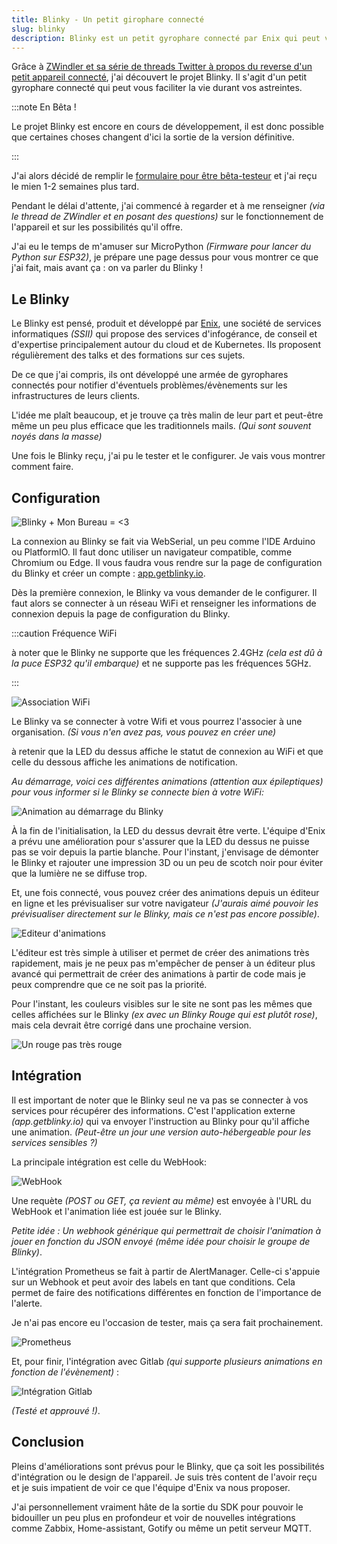 ```yaml
---
title: Blinky - Un petit girophare connecté
slug: blinky
description: Blinky est un petit gyrophare connecté par Enix qui peut vous faciliter la vie durant vos astreintes.
---
```


Grâce à [ZWindler et sa série de threads Twitter à propos du reverse d'un petit appareil connecté](https://blog.zwindler.fr/2023/06/16/reverse-blinky-enix-part1/), j'ai découvert le projet Blinky. Il s'agit d'un petit gyrophare connecté qui peut vous faciliter la vie durant vos astreintes.

:::note En Bêta !

Le projet Blinky est encore en cours de développement, il est donc possible que certaines choses changent d'ici la sortie de la version définitive.

:::

J'ai alors décidé de remplir le [formulaire pour être bêta-testeur](https://www.getblinky.io/) et j'ai reçu le mien 1-2 semaines plus tard.

Pendant le délai d'attente, j'ai commencé à regarder et à me renseigner *(via le thread de ZWindler et en posant des questions)* sur le fonctionnement de l'appareil et sur les possibilités qu'il offre.

J'ai eu le temps de m'amuser sur MicroPython *(Firmware pour lancer du Python sur ESP32)*, je prépare une page dessus pour vous montrer ce que j'ai fait, mais avant ça : on va parler du Blinky !

## Le Blinky

Le Blinky est pensé, produit et développé par [Enix](https://www.enix.io/fr), une société de services informatiques *(SSII)* qui propose des services d'infogérance, de conseil et d'expertise principalement autour du cloud et de Kubernetes. Ils proposent régulièrement des talks et des formations sur ces sujets.

De ce que j'ai compris, ils ont développé une armée de gyrophares connectés pour notifier d'éventuels problèmes/évènements sur les infrastructures de leurs clients.

L'idée me plaît beaucoup, et je trouve ça très malin de leur part et peut-être même un peu plus efficace que les traditionnels mails. *(Qui sont souvent noyés dans la masse)*

Une fois le Blinky reçu, j'ai pu le tester et le configurer. Je vais vous montrer comment faire.

## Configuration

![Blinky + Mon Bureau = <3](./Blinky-bureau.jpg)

La connexion au Blinky se fait via WebSerial, un peu comme l'IDE Arduino ou PlatformIO. Il faut donc utiliser un navigateur compatible, comme Chromium ou Edge. Il vous faudra vous rendre sur la page de configuration du Blinky et créer un compte : [app.getblinky.io](https://app.getblinky.io).

Dès la première connexion, le Blinky va vous demander de le configurer. Il faut alors se connecter à un réseau WiFi et renseigner les informations de connexion depuis la page de configuration du Blinky.

:::caution Fréquence WiFi

à noter que le Blinky ne supporte que les fréquences 2.4GHz *(cela est dû à la puce ESP32 qu'il embarque)* et ne supporte pas les fréquences 5GHz.

:::

![Association WiFi](./associate-blinky.png)

Le Blinky va se connecter à votre Wifi et vous pourrez l'associer à une organisation. *(Si vous n'en avez pas, vous pouvez en créer une)*

à retenir que la LED du dessus affiche le statut de connexion au WiFi et que celle du dessous affiche les animations de notification.

*Au démarrage, voici ces différentes animations (attention aux épileptiques) pour vous informer si le Blinky se connecte bien à votre WiFi:*

![Animation au démarrage du Blinky](./start-animation.gif)

À la fin de l'initialisation, la LED du dessus devrait être verte. L'équipe d'Enix a prévu une amélioration pour s'assurer que la LED du dessus ne puisse pas se voir depuis la partie blanche. Pour l'instant, j'envisage de démonter le Blinky et rajouter une impression 3D ou un peu de scotch noir pour éviter que la lumière ne se diffuse trop.

Et, une fois connecté, vous pouvez créer des animations depuis un éditeur en ligne et les prévisualiser sur votre navigateur *(J'aurais aimé pouvoir les prévisualiser directement sur le Blinky, mais ce n'est pas encore possible)*.

![Editeur d'animations](./pattern-creator.gif)

L'éditeur est très simple à utiliser et permet de créer des animations très rapidement, mais je ne peux pas m'empêcher de penser à un éditeur plus avancé qui permettrait de créer des animations à partir de code mais je peux comprendre que ce ne soit pas la priorité.

Pour l'instant, les couleurs visibles sur le site ne sont pas les mêmes que celles affichées sur le Blinky *(ex avec un Blinky Rouge qui est plutôt rose)*, mais cela devrait être corrigé dans une prochaine version.

![Un rouge pas très rouge](./Rose-PasRouge.jpg)

## Intégration

Il est important de noter que le Blinky seul ne va pas se connecter à vos services pour récupérer des informations. C'est l'application externe *(app.getblinky.io)* qui va envoyer l'instruction au Blinky pour qu'il affiche une animation. *(Peut-être un jour une version auto-hébergeable pour les services sensibles ?)*

La principale intégration est celle du WebHook:

![WebHook](./webhook-example.png)

Une requète *(POST ou GET, ça revient au même)* est envoyée à l'URL du WebHook et l'animation liée est jouée sur le Blinky.

*Petite idée : Un webhook générique qui permettrait de choisir l'animation à jouer en fonction du JSON envoyé (même idée pour choisir le groupe de Blinky)*.

L'intégration Prometheus se fait à partir de AlertManager. Celle-ci s'appuie sur un Webhook et peut avoir des labels en tant que conditions. Cela permet de faire des notifications différentes en fonction de l'importance de l'alerte.

Je n'ai pas encore eu l'occasion de tester, mais ça sera fait prochainement.

![Prometheus](./Prometheus-integration.png)

Et, pour finir, l'intégration avec Gitlab *(qui supporte plusieurs animations en fonction de l'évènement)* :

![Intégration Gitlab](./gitlab.png)

*(Testé et approuvé !)*.

## Conclusion

Pleins d'améliorations sont prévus pour le Blinky, que ça soit les possibilités d'intégration ou le design de l'appareil. Je suis très content de l'avoir reçu et je suis impatient de voir ce que l'équipe d'Enix va nous proposer.

J'ai personnellement vraiment hâte de la sortie du SDK pour pouvoir le bidouiller un peu plus en profondeur et voir de nouvelles intégrations comme Zabbix, Home-assistant, Gotify ou même un petit serveur MQTT.
